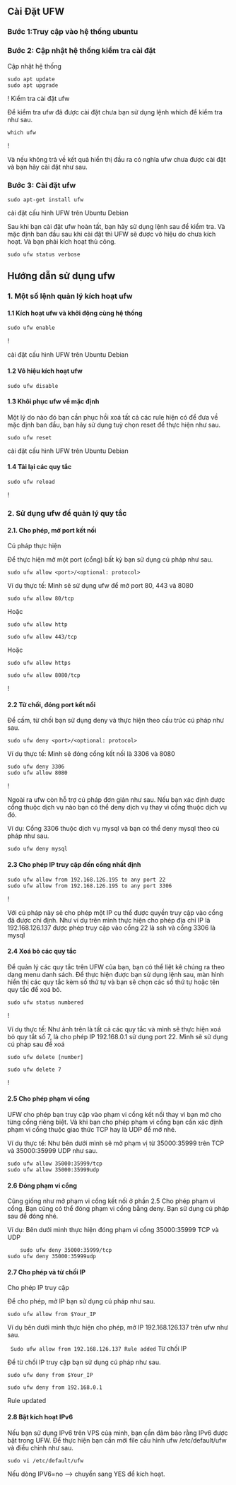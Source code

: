 ## Cài Đặt UFW

### Bước 1:Truy cập vào hệ thống ubuntu

### Bước 2: Cập nhật hệ thống kiểm tra cài đặt

Cập nhật hệ thống

```
sudo apt update
sudo apt upgrade
```

!
Kiểm tra cài đặt ufw

Để kiểm tra ufw đã được cài đặt chưa bạn sử dụng lệnh which để kiểm tra như sau.

`which ufw`

!
    
Và nếu không trả về kết quả hiển thị đầu ra có nghĩa ufw chưa được cài đặt và bạn hãy cài đặt như sau.

### Bước 3: Cài đặt ufw
  
`sudo apt-get install ufw`
    
cài đặt cấu hình UFW trên Ubuntu Debian

Sau khi bạn cài đặt ufw hoàn tất, bạn hãy sử dụng lệnh sau để kiểm tra. Và mặc định ban đầu sau khi cài đặt thì UFW sẽ được vô hiệu do chưa kích hoạt. Và bạn phải kích hoạt thủ công.

`sudo ufw status verbose`


## Hướng dẫn sử dụng ufw

### 1. Một số lệnh quản lý kích hoạt ufw

#### 1.1 Kích hoạt ufw và khởi động cùng hệ thống
  
`sudo ufw enable`

!
    
cài đặt cấu hình UFW trên Ubuntu Debian

#### 1.2 Vô hiệu kích hoạt ufw
  
`sudo ufw disable`

#### 1.3 Khôi phục ufw về mặc định

Một lý do nào đó bạn cần phục hồi xoá tất cả các rule hiện có để đưa về mặc định ban đầu, bạn hãy sử dụng tuỳ chọn reset để thực hiện như sau.
  
`sudo ufw reset`
    
cài đặt cấu hình UFW trên Ubuntu Debian

#### 1.4 Tải lại các quy tắc
  
`sudo ufw reload`

!
    
### 2. Sử dụng ufw để quản lý quy tắc

#### 2.1. Cho phép, mở port kết nối

Cú pháp thực hiện

Để thực hiện mở một port (cổng) bất kỳ bạn sử dụng cú pháp như sau.

`sudo ufw allow <port>/<optional: protocol> `

Ví dụ thực tế: Mình sẽ sử dụng ufw để mở port 80, 443 và 8080

`sudo ufw allow 80/tcp`
  
Hoặc
  
`sudo ufw allow http`

`sudo ufw allow 443/tcp`
  
Hoặc
  
`sudo ufw allow https`

`sudo ufw allow 8080/tcp`
    
!

#### 2.2 Từ chối, đóng port kết nối
  
Để cấm, từ chối bạn sử dụng deny và thực hiện theo cấu trúc cú pháp như sau.

`sudo ufw deny <port>/<optional: protocol> `
  
Ví dụ thực tế: Mình sẽ đóng cổng kết nối là 3306 và 8080

```  
sudo ufw deny 3306
sudo ufw allow 8080
```    

!

Ngoài ra ufw còn hỗ trợ cú pháp đơn giản như sau. Nếu bạn xác định được cổng thuộc dịch vụ nào bạn có thể deny dịch vụ thay vì cổng thuộc dịch vụ đó.

Ví dụ: Cổng 3306 thuộc dịch vụ mysql và bạn có thể deny mysql theo cú pháp như sau.

  
`sudo ufw deny mysql`
    

#### 2.3 Cho phép IP truy cập đến cổng nhất định
  
```
sudo ufw allow from 192.168.126.195 to any port 22
sudo ufw allow from 192.168.126.195 to any port 3306
```
  
!
    
Với cú pháp này sẽ cho phép một IP cụ thể được quyền truy cập vào cổng đã được chỉ định. Như ví dụ trên mình thực hiện cho phép địa chỉ IP là 192.168.126.137 được phép truy cập vào cổng 22 là ssh và cổng 3306 là mysql

#### 2.4 Xoá bỏ các quy tắc
  
Để quản lý các quy tắc trên UFW của bạn, bạn có thể liệt kê chúng ra theo dạng menu danh sách. Để thực hiện được bạn sử dụng lệnh sau, màn hình hiển thị các quy tắc kèm số thứ tự và bạn sẽ chọn các số thứ tự hoặc tên quy tắc để xoá bỏ.

`sudo ufw status numbered`
  
!

Ví dụ thực tế: Như ảnh trên là tất cả các quy tắc và mình sẽ thực hiện xoá bỏ quy tắt số 7, là cho phép IP 192.168.0.1 sử dụng port 22. Mình sẽ sử dụng cú pháp sau để xoá

`sudo ufw delete [number]`
  
`sudo ufw delete 7`
  
!

#### 2.5 Cho phép phạm vi cổng

UFW cho phép bạn truy cập vào phạm vi cổng kết nối thay vì bạn mở cho từng cổng riêng biệt. Và khi bạn cho phép phạm vi cổng bạn cần xác định phạm vi cổng thuộc giao thức TCP hay là UDP để mở nhé.

Ví dụ thực tế: Như bên dưới mình sẽ mở phạm vị từ 35000:35999 trên TCP và 35000:35999 UDP như sau.

  
```
sudo ufw allow 35000:35999/tcp
sudo ufw allow 35000:35999udp
```  

#### 2.6 Đóng phạm vi cổng

  Cũng giống như mở phạm vi cổng kết nối ở phần 2.5 Cho phép phạm vi cổng. Bạn cũng có thể đóng phạm vi cổng bằng deny. Bạn sử dụng cú pháp sau để đóng nhé.

Ví dụ: Bên dưới mình thực hiện đóng phạm vi cổng 35000:35999 TCP và UDP

  
```
    sudo ufw deny 35000:35999/tcp
sudo ufw deny 35000:35999udp
 ```

#### 2.7 Cho phép và từ chối IP

  Cho phép IP truy cập
  
Để cho phép, mở IP bạn sử dụng cú pháp như sau.

`sudo ufw allow from $Your_IP`
  
Ví dụ bên dưới mình thực hiện cho phép, mở IP 192.168.126.137 trên ufw như sau.


`
Sudo ufw allow from 192.168.126.137
Rule added`
Từ chối IP
  
Để từ chối IP truy cập bạn sử dụng cú pháp như sau.

`sudo ufw deny from $Your_IP`
  
`sudo ufw deny from 192.168.0.1`

Rule updated
    
#### 2.8 Bật kích hoạt IPv6
  
Nếu bạn sử dụng IPv6 trên VPS của mình, bạn cần đảm bảo rằng IPv6 được bật trong UFW. Để thực hiện bạn cần mởi file cấu hình ufw /etc/default/ufw và điều chỉnh như sau.

 
`sudo vi /etc/default/ufw`
    
Nếu dòng IPV6=no --> chuyển sang YES để kích hoạt.
